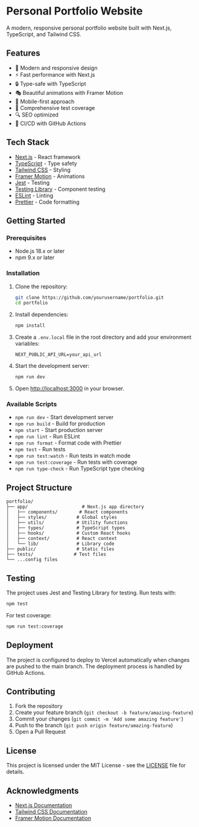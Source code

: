# Personal Portfolio Website

A modern, responsive personal portfolio website built with Next.js, TypeScript, and Tailwind CSS.

## Features

- 🎨 Modern and responsive design
- ⚡ Fast performance with Next.js
- 🔒 Type-safe with TypeScript
- 🎭 Beautiful animations with Framer Motion
- 📱 Mobile-first approach
- 🧪 Comprehensive test coverage
- 🔍 SEO optimized
- 🚀 CI/CD with GitHub Actions

## Tech Stack

- [Next.js](https://nextjs.org/) - React framework
- [TypeScript](https://www.typescriptlang.org/) - Type safety
- [Tailwind CSS](https://tailwindcss.com/) - Styling
- [Framer Motion](https://www.framer.com/motion/) - Animations
- [Jest](https://jestjs.io/) - Testing
- [Testing Library](https://testing-library.com/) - Component testing
- [ESLint](https://eslint.org/) - Linting
- [Prettier](https://prettier.io/) - Code formatting

## Getting Started

### Prerequisites

- Node.js 18.x or later
- npm 9.x or later

### Installation

1. Clone the repository:
   ```bash
   git clone https://github.com/yourusername/portfolio.git
   cd portfolio
   ```

2. Install dependencies:
   ```bash
   npm install
   ```

3. Create a `.env.local` file in the root directory and add your environment variables:
   ```env
   NEXT_PUBLIC_API_URL=your_api_url
   ```

4. Start the development server:
   ```bash
   npm run dev
   ```

5. Open [http://localhost:3000](http://localhost:3000) in your browser.

### Available Scripts

- `npm run dev` - Start development server
- `npm run build` - Build for production
- `npm start` - Start production server
- `npm run lint` - Run ESLint
- `npm run format` - Format code with Prettier
- `npm test` - Run tests
- `npm run test:watch` - Run tests in watch mode
- `npm run test:coverage` - Run tests with coverage
- `npm run type-check` - Run TypeScript type checking

## Project Structure

```
portfolio/
├── app/                    # Next.js app directory
│   ├── components/        # React components
│   ├── styles/           # Global styles
│   ├── utils/            # Utility functions
│   ├── types/            # TypeScript types
│   ├── hooks/            # Custom React hooks
│   ├── context/          # React context
│   └── lib/              # Library code
├── public/               # Static files
├── tests/               # Test files
└── ...config files
```

## Testing

The project uses Jest and Testing Library for testing. Run tests with:

```bash
npm test
```

For test coverage:

```bash
npm run test:coverage
```

## Deployment

The project is configured to deploy to Vercel automatically when changes are pushed to the main branch. The deployment process is handled by GitHub Actions.

## Contributing

1. Fork the repository
2. Create your feature branch (`git checkout -b feature/amazing-feature`)
3. Commit your changes (`git commit -m 'Add some amazing feature'`)
4. Push to the branch (`git push origin feature/amazing-feature`)
5. Open a Pull Request

## License

This project is licensed under the MIT License - see the [LICENSE](LICENSE) file for details.

## Acknowledgments

- [Next.js Documentation](https://nextjs.org/docs)
- [Tailwind CSS Documentation](https://tailwindcss.com/docs)
- [Framer Motion Documentation](https://www.framer.com/docs/)
